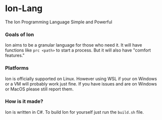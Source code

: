 # Ion-Lang
The Ion Programming Language
Simple and Powerful

### Goals of Ion
Ion aims to be a granular language for those who need it. It will have functions like `prc <path>` to start a process. But it will also have "comfort features."

### Platforms

Ion is officially supported on Linux. However using WSL if your on Windows or a VM will probably work just fine. If you have issues and are on Windows or MacOS please still report them.

### How is it made?

Ion is written in C#. To build Ion for yourself just run the `build.sh` file.
